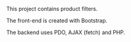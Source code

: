 This project contains product filters.

The front-end is created with Bootstrap.

The backend uses PDO, AJAX (fetch) and PHP.

